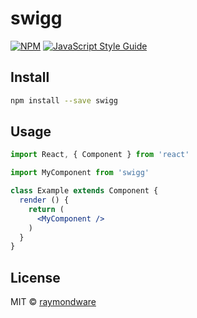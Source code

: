 # swigg

> 

[![NPM](https://img.shields.io/npm/v/swigg.svg)](https://www.npmjs.com/package/swigg) [![JavaScript Style Guide](https://img.shields.io/badge/code_style-standard-brightgreen.svg)](https://standardjs.com)

## Install

```bash
npm install --save swigg
```

## Usage

```jsx
import React, { Component } from 'react'

import MyComponent from 'swigg'

class Example extends Component {
  render () {
    return (
      <MyComponent />
    )
  }
}
```

## License

MIT © [raymondware](https://github.com/raymondware)
